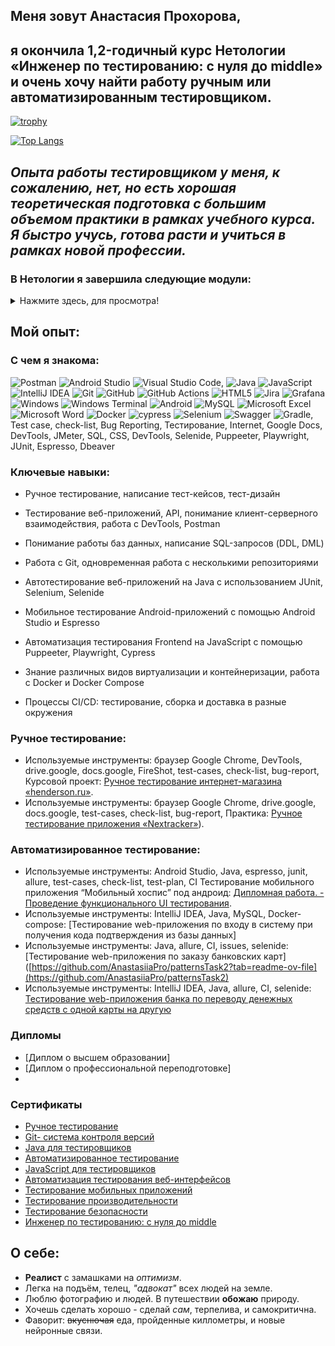 ## Меня зовут Анастасия Прохорова,
## я окончилa 1,2-годичный курс Нетологии «Инженер по тестированию: с нуля до middle» и очень хочу найти работу ручным или автоматизированным тестировщиком.
[![trophy](https://github-profile-trophy.vercel.app/?username=AnastasiiaPro)](https://github.com/ryo-ma/github-profile-trophy)

[![Top Langs](https://github-readme-stats.vercel.app/api/top-langs/?username=AnastasiiaPro&langs_count=10&&hide=php,scss,hack,batchfile,gherkin,dockerfile,shell)](https://github.com/anuraghazra/github-readme-stats)

## _Опыта работы тестировщиком у меня, к сожалению, нет, но есть хорошая теоретическая подготовка с большим объемом практики в рамках учебного курса. Я быстро учусь, готова расти и учиться в рамках новой профессии._

### В Нетологии я завершила следующие модули:
<details>
 <summary>Нажмите здесь, для просмотра!</summary>
	
### ✅Ручное тестирование веб-приложений	

- Тестирование ПО. Тест-дизайн	

- Артефакты тестирования. Тестовая документация	
   
- Артефакты тестирования. Дефекты	
   
- Инструменты тестирования для работы с документацией	
    
- Основы клиент-серверного взаимодействия
  
- Особенности тестирования web-приложений и работа с Chrome
  
- Инструменты тестирования. Клиент-Сервер
  
- Жизненный цикл разработки ПО. Гибкие методологии разработки ПО	

### ✅GIT - система контроля версий		
		
- Знакомство с системой контроля версий Git
  
- Работа с локальным репозиторием в Git
  
- Работа с удаленным репозиторием через GitHub
  
- Артефакты тестирования. Тестовая документация	
		
### ✅Java для тестировщиков		
#### 1 Введение в JAVA		

- Введение в Java: JDK, JRE, JVM, IntelliJ IDEA	

- Примитивные типы данных, условные операторы, выход за границы типов и погрешность вычислений
  
#### 2 Основы Java, Авто-тесты и CI	

- Testability, авто-тесты, введение в ООП: объекты и методы
  
- Система сборки Maven, управление зависимостями, авто-тесты на JUnit5
  
- Пакеты и циклы
   
- Строки и массивы
  
- Выстраивание процесса непрерывной интеграции (CI): Github Actions. Покрытие кода с JaCoCo, статический анализ кода: CheckStyle, SpotBugs
  
- Объектно-ориентированное программирование: ключевые принципы
  
- Объектно-ориентированное программирование и проектирование	

- Объекты с внутренним состоянием, управление состоянием при тестировании
  
- Композиция и зависимость объектов. Mockito при создании авто-тестов
  
- Наследование и расширяемость систем. Проблемы наследования
  
- Интерфейсы для организации малой связности. Обобщённое программирование (Generics)

- Collections Framework. CRUD и тестирование систем, управляющих набором объектов	

### ✅Автоматизированное тестирование		
#### 1 Основы автоматизации, платформа Junit		

- Работа с удаленным репозиторием через GitHub
  
- Тестирование API, Continuous Integration
  
- Selenide
  
- Patterns	

- Behaviour Driven Development
  
#### 2 Docker и SQL		
- Тестирование API, Continuous Integration
   
- SQL
  
- Репортинг: Report Portal	
		
### ✅JavaScript для тестировщиков		
#### 1 Основы автоматизации, платформа Junit	

- Функции

- Расширенная работа с массивами	

- Объекты	

- Классы	

- Обработка исключений и замыкания	

- Асинхронность	

- Функции декораторы, оператор “...“, call, apply	

#### 2 Автоматизация тестирования веб-интерфейсов		
		
- Использование JS в браузере. Тестирование, дебаггинг.	

- Знакомство с платформой Node.js	

- Jest. Playwright	

- Puppeeter

### ✅Тестирование мобильных приложений		
#### 1 Мануальное тестирование мобильных приложений		

- Ручное тестирование мобильных приложений. Введение
  
- Тестирование iOS-приложений
  
- Тестирование Android-приложений
  
- Виды тестирования в контексте мобильных устройств
  
- Выбор устройств для тестирования
  
- Инструменты для ручного тестирования мобильных приложений
  
- Снифферинг. Настройка и возможности	

#### 2 Автоматизация тестирование мобильных приложений	

- UIAutomator. Автоматизация тестирования Android

- XCTest. Автоматизация тестирования iOS

- Appium. Кроссплатформенная мобильная автоматизация тестирования

- Espresso. Автоматизация тестирования Android
	
### ✅ Тестирование производительности	
	
- Подготовка стенда тестирования
  
- Создание нагрузочных тестов WEB
  
- Проведение нагрузочного тестирования DB

- Подготовка отчета о тестировании. Завершение проекта.
	
### ✅ Тестирование безопасности	
	
- Инъекции и уязвимости на уровне ОС

- SQL, XSS, Code и другие инъекции

- Права доступа, авторизация, сессии, куки
</details> 

## Мой опыт:

### С чем я знакома:

![Postman](https://img.shields.io/badge/Postman-FF6C37?style=for-the-badge&logo=postman&logoColor=white) ![Android Studio](https://img.shields.io/badge/Android%20Studio-3DDC84.svg?style=for-the-badge&logo=android-studio&logoColor=white) ![Visual Studio Code](https://img.shields.io/badge/Visual%20Studio%20Code-0078d7.svg?style=for-the-badge&logo=visual-studio-code&logoColor=white), ![Java](https://img.shields.io/badge/java-%23ED8B00.svg?style=for-the-badge&logo=openjdk&logoColor=white) ![JavaScript](https://img.shields.io/badge/javascript-%23323330.svg?style=for-the-badge&logo=javascript&logoColor=%23F7DF1E) ![IntelliJ IDEA](https://img.shields.io/badge/IntelliJIDEA-000000.svg?style=for-the-badge&logo=intellij-idea&logoColor=white) ![Git](https://img.shields.io/badge/git-%23F05033.svg?style=for-the-badge&logo=git&logoColor=white) ![GitHub](https://img.shields.io/badge/github-%23121011.svg?style=for-the-badge&logo=github&logoColor=white) 	![GitHub Actions](https://img.shields.io/badge/github%20actions-%232671E5.svg?style=for-the-badge&logo=githubactions&logoColor=white) ![HTML5](https://img.shields.io/badge/html5-%23E34F26.svg?style=for-the-badge&logo=html5&logoColor=white) ![Jira](https://img.shields.io/badge/jira-%230A0FFF.svg?style=for-the-badge&logo=jira&logoColor=white) ![Grafana](https://img.shields.io/badge/grafana-%23F46800.svg?style=for-the-badge&logo=grafana&logoColor=white) ![Windows](https://img.shields.io/badge/Windows-0078D6?style=for-the-badge&logo=windows&logoColor=white) ![Windows Terminal](https://img.shields.io/badge/Windows%20Terminal-%234D4D4D.svg?style=for-the-badge&logo=windows-terminal&logoColor=white) ![Android](https://img.shields.io/badge/Android-3DDC84?style=for-the-badge&logo=android&logoColor=white) ![MySQL](https://img.shields.io/badge/mysql-%2300f.svg?style=for-the-badge&logo=mysql&logoColor=white) ![Microsoft Excel](https://img.shields.io/badge/Microsoft_Excel-217346?style=for-the-badge&logo=microsoft-excel&logoColor=white) ![Microsoft Word](https://img.shields.io/badge/Microsoft_Word-2B579A?style=for-the-badge&logo=microsoft-word&logoColor=white) ![Docker](https://img.shields.io/badge/docker-%230db7ed.svg?style=for-the-badge&logo=docker&logoColor=white) ![cypress](https://img.shields.io/badge/-cypress-%23E5E5E5?style=for-the-badge&logo=cypress&logoColor=058a5e) ![Selenium](https://img.shields.io/badge/-selenium-%43B02A?style=for-the-badge&logo=selenium&logoColor=white) ![Swagger](https://img.shields.io/badge/-Swagger-%23Clojure?style=for-the-badge&logo=swagger&logoColor=white) ![Gradle](https://img.shields.io/badge/Gradle-02303A.svg?style=for-the-badge&logo=Gradle&logoColor=white), Test case, check-list, Bug Reporting, Тестирование, Internet, Google Docs, DevTools, JMeter, SQL, CSS, DevTools, Selenide, Puppeeter, Playwright, JUnit, Espresso, Dbeaver

### Ключевые навыки:

- Ручное тестирование, написание тест-кейсов, тест-дизайн

- Тестирование веб-приложений, API, понимание клиент-серверного взаимодействия, работа с DevTools, Postman

- Понимание работы баз данных, написание SQL-запросов (DDL, DML)

- Работа с Git, одновременная работа с несколькими репозиториями

- Автотестирование веб-приложений на Java с использованием JUnit, Selenium, Selenide

- Мобильное тестирование Android-приложений с помощью Android Studio и Espresso

- Автоматизация тестирования Frontend на JavaScript с помощью Puppeeter, Playwright, Cypress

- Знание различных видов виртуализации и контейнеризации, работа с Docker и Docker Compose

- Процессы CI/CD: тестирование, сборка и доставка в разные окружения

### Ручное тестирование:

- Используемые инструменты: браузер Google Chrome, DevTools, drive.google, docs.google, FireShot, test-cases, check-list, bug-report, Курсовой проект: [Ручное тестирование интернет-магазина «henderson.ru»](https://docs.google.com/spreadsheets/d/1Pr1j4w9WELdRBXWCrG5yBEH_24er2t7ho6JWv0n8rwI/edit?gid=0#gid=0).
- Используемые инструменты: браузер Google Chrome, drive.google, docs.google, test-cases, check-list, bug-report, Практика: [Ручное тестирование приложения «Nextracker»](https://docs.google.com/spreadsheets/d/1hLztiBrdY5StiVjgpKnNLpHWYAlO0PhZ/edit?usp=sharing&ouid=112309619552083944598&rtpof=true&sd=true)).

### Автоматизированное тестирование:

- Используемые инструменты: Android Studio, Java, espresso, junit, allure, test-cases, check-list, test-plan, CI Тестирование мобильного приложения “Мобильный хоспис” под андроид: [Дипломная работа. - Проведение функционального UI тестирования](https://github.com/AnastasiiaPro/Diplom_QAMid).
- Используемые инструменты: IntelliJ IDEA, Java, MySQL, Docker-compose: [Тестирование web-приложения по входу в систему при получения кода подтверждения из базы данных]
- Используемые инструменты: Java, allure, CI, issues, selenide: [Тестирование web-приложения по заказу банковских карт]([https://github.com/AnastasiiaPro/patternsTask2?tab=readme-ov-file](https://github.com/AnastasiiaPro/patternsTask2)
- Используемые инструменты: IntelliJ IDEA, Java, allure, CI, selenide: [Тестирование web-приложения банка по переводу денежных средств с одной карты на другую](https://github.com/AnastasiiaPro/pageObject)

### Дипломы

- [Диплом о высшем образовании]
- [Диплом о профессиональной переподготовке]
- 
### Сертификаты

- [Ручное тестирование](https://github.com/AnastasiiaPro/about-me/blob/main/%D0%A1%D0%B5%D1%80%D1%82%D0%B8%D1%84%D0%B8%D0%BA%D0%B0%D1%82%D1%8B%20%D0%B8%20%D0%B4%D0%B8%D0%BF%D0%BB%D0%BE%D0%BC/%D0%A0%D1%83%D1%87%D0%BD%D0%BE%D0%B5%20%D1%82%D0%B5%D1%81%D1%82%D0%B8%D1%80%D0%BE%D0%B2%D0%B0%D0%BD%D0%B8%D0%B5.pdf)
- [Git- система контроля версий](https://github.com/AnastasiiaPro/about-me/blob/main/%D0%A1%D0%B5%D1%80%D1%82%D0%B8%D1%84%D0%B8%D0%BA%D0%B0%D1%82%D1%8B%20%D0%B8%20%D0%B4%D0%B8%D0%BF%D0%BB%D0%BE%D0%BC/Git%20%E2%80%94%20%D1%81%D0%B8%D1%81%D1%82%D0%B5%D0%BC%D0%B0%20%D0%BA%D0%BE%D0%BD%D1%82%D1%80%D0%BE%D0%BB%D1%8F%20%D0%B2%D0%B5%D1%80%D1%81%D0%B8%D0%B9.pdf)
- [Java для тестировщиков](https://github.com/AnastasiiaPro/about-me/blob/main/%D0%A1%D0%B5%D1%80%D1%82%D0%B8%D1%84%D0%B8%D0%BA%D0%B0%D1%82%D1%8B%20%D0%B8%20%D0%B4%D0%B8%D0%BF%D0%BB%D0%BE%D0%BC/Java%20%D0%B4%D0%BB%D1%8F%20%D1%82%D0%B5%D1%81%D1%82%D0%B8%D1%80%D0%BE%D0%B2%D1%89%D0%B8%D0%BA%D0%BE%D0%B2.pdf)
- [Автоматизированное тестирование](https://github.com/AnastasiiaPro/about-me/blob/main/%D0%A1%D0%B5%D1%80%D1%82%D0%B8%D1%84%D0%B8%D0%BA%D0%B0%D1%82%D1%8B%20%D0%B8%20%D0%B4%D0%B8%D0%BF%D0%BB%D0%BE%D0%BC/%D0%90%D0%B2%D1%82%D0%BE%D0%BC%D0%B0%D1%82%D0%B8%D0%B7%D0%B8%D1%80%D0%BE%D0%B2%D0%B0%D0%BD%D0%BD%D0%BE%D0%B5%20%D1%82%D0%B5%D1%81%D1%82%D0%B8%D1%80%D0%BE%D0%B2%D0%B0%D0%BD%D0%B8%D0%B5.pdf)
- [JavaScript для тестировщиков](https://github.com/AnastasiiaPro/about-me/blob/main/%D0%A1%D0%B5%D1%80%D1%82%D0%B8%D1%84%D0%B8%D0%BA%D0%B0%D1%82%D1%8B%20%D0%B8%20%D0%B4%D0%B8%D0%BF%D0%BB%D0%BE%D0%BC/JavaScript%20%D0%B4%D0%BB%D1%8F%20%D1%82%D0%B5%D1%81%D1%82%D0%B8%D1%80%D0%BE%D0%B2%D1%89%D0%B8%D0%BA%D0%BE%D0%B2.pdf)
- [Автоматизация тестирования веб-интерфейсов](https://github.com/AnastasiiaPro/about-me/blob/main/%D0%A1%D0%B5%D1%80%D1%82%D0%B8%D1%84%D0%B8%D0%BA%D0%B0%D1%82%D1%8B%20%D0%B8%20%D0%B4%D0%B8%D0%BF%D0%BB%D0%BE%D0%BC/%D0%90%D0%B2%D1%82%D0%BE%D0%BC%D0%B0%D1%82%D0%B8%D0%B7%D0%B0%D1%86%D0%B8%D1%8F%20%D1%82%D0%B5%D1%81%D1%82%D0%B8%D1%80%D0%BE%D0%B2%D0%B0%D0%BD%D0%B8%D1%8F%20%D0%B2%D0%B5%D0%B1%D0%B8%D0%BD%D1%82%D0%B5%D1%80%D1%84%D0%B5%D0%B9%D1%81%D0%BE%D0%B2.pdf)
- [Тестирование мобильных приложений](https://github.com/AnastasiiaPro/about-me/blob/main/%D0%A1%D0%B5%D1%80%D1%82%D0%B8%D1%84%D0%B8%D0%BA%D0%B0%D1%82%D1%8B%20%D0%B8%20%D0%B4%D0%B8%D0%BF%D0%BB%D0%BE%D0%BC/%D0%A2%D0%B5%D1%81%D1%82%D0%B8%D1%80%D0%BE%D0%B2%D0%B0%D0%BD%D0%B8%D0%B5%20%D0%BC%D0%BE%D0%B1%D0%B8%D0%BB%D1%8C%D0%BD%D1%8B%D1%85%20%D0%BF%D1%80%D0%B8%D0%BB%D0%BE%D0%B6%D0%B5%D0%BD%D0%B8%D0%B9.pdf)
- [Тестирование производительности](https://github.com/AnastasiiaPro/about-me/blob/main/%D0%A1%D0%B5%D1%80%D1%82%D0%B8%D1%84%D0%B8%D0%BA%D0%B0%D1%82%D1%8B%20%D0%B8%20%D0%B4%D0%B8%D0%BF%D0%BB%D0%BE%D0%BC/%D0%A2%D0%B5%D1%81%D1%82%D0%B8%D1%80%D0%BE%D0%B2%D0%B0%D0%BD%D0%B8%D0%B5%20%D0%BF%D1%80%D0%BE%D0%B8%D0%B7%D0%B2%D0%BE%D0%B4%D0%B8%D1%82%D0%B5%D0%BB%D1%8C%D0%BD%D0%BE%D1%81%D1%82%D0%B8.pdf)
- [Тестирование безопасности](https://github.com/AnastasiiaPro/about-me/blob/main/%D0%A1%D0%B5%D1%80%D1%82%D0%B8%D1%84%D0%B8%D0%BA%D0%B0%D1%82%D1%8B%20%D0%B8%20%D0%B4%D0%B8%D0%BF%D0%BB%D0%BE%D0%BC/%D0%A2%D0%B5%D1%81%D1%82%D0%B8%D1%80%D0%BE%D0%B2%D0%B0%D0%BD%D0%B8%D0%B5%20%D0%B1%D0%B5%D0%B7%D0%BE%D0%BF%D0%B0%D1%81%D0%BD%D0%BE%D1%81%D1%82%D0%B8.pdf)
- [Инженер по тестированию: с нуля до middle](https://github.com/AnastasiiaPro/about-me/blob/main/%D0%A1%D0%B5%D1%80%D1%82%D0%B8%D1%84%D0%B8%D0%BA%D0%B0%D1%82%D1%8B%20%D0%B8%20%D0%B4%D0%B8%D0%BF%D0%BB%D0%BE%D0%BC/%D0%98%D0%BD%D0%B6%D0%B5%D0%BD%D0%B5%D1%80%20%D0%BF%D0%BE%20%D1%82%D0%B5%D1%81%D1%82%D0%B8%D1%80%D0%BE%D0%B2%D0%B0%D0%BD%D0%B8%D1%8E%20%D1%81%20%D0%BD%D1%83%D0%BB%D1%8F.pdf)

## О себе:
- __Реалист__ с замашками на _оптимизм_. 
- Легка на подъём, телец, _"адвокат"_ всех людей на земле. 
- Люблю фотографию и людей. В путешествии __обожаю__ природу. 
- Хочешь сделать хорошо - сделай _сам_, терпелива, и  самокритична. 
- Фаворит: ~~вкуснючая~~ еда, пройденные киллометры, и новые нейронные связи.

